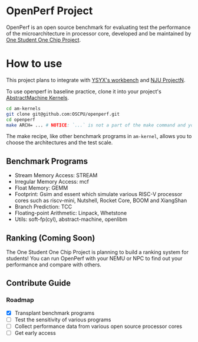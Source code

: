 # OpenPerf Project

OpenPerf is an open source benchmark for evaluating test the performance of the microarchitecture in processor core, developed and be maintained by [One Student One Chip Project](https://ysyx.org).

# How to use

This project plans to integrate with [YSYX's workbench](https://github.com/OSCPU/ysyx-workbench) and [NJU ProjectN](https://github.com/NJU-ProjectN).

To use openperf in baseline practice, clone it into your project's [AbstractMachine Kernels](https://github.com/NJU-ProjectN/am-kernels).

```sh
cd am-kernels
git clone git@github.com:OSCPU/openperf.git
cd openperf
make ARCH= ... # NOTICE: `...` is not a part of the make command and you need to write it by yourself.
```

The make recipe, like other benchmark programs in `am-kernel`, allows you to choose the architectures and the test scale.

## Benchmark Programs

<!-- [stress-ng - GPL 2.0 Licence](https://github.com/ColinIanKing/stress-ng) -->
<!---->
<!-- [Anybench - MIT Licence](https://github.com/EntityFX/anybench) -->
<!---->
<!-- ### Memory access patterns -->
<!---->
<!-- #### Stream access -->
<!---->
<!-- [STREAM - Custom Licence, but Open Source friendly](https://github.com/jeffhammond/STREAM) -->
<!---->
<!-- [RRZE-HPC/TheBandwidthBenchmark - MIT Licence](https://github.com/RRZE-HPC/TheBandwidthBenchmark?tab=readme-ov-file) -->
<!---->
<!-- #### Other patterns -->
<!---->
<!-- [emilk/ram_bench - No Licence](https://github.com/emilk/ram_bench) -->
<!---->
<!-- ### Integer Arithmetic -->
<!---->
<!-- [shaswata56/BenchUtil - WTFPL license](https://github.com/shaswata56/BenchUtil?tab=readme-ov-file) -->
<!---->
<!-- ### Floating-point Arithmetic -->
<!---->
<!-- [shaswata56/BenchUtil - WTFPL license](https://github.com/shaswata56/BenchUtil?tab=readme-ov-file) -->
<!---->
<!-- ### Branch Prediction -->
<!---->
<!-- Verilator Model -->
<!---->

* Stream Memory Access: STREAM
* Irregular Memory Access: mcf
* Float Memory: GEMM
* Footprint: Gsim and essent which simulate various RISC-V processor cores such as riscv-mini, Nutshell, Rocket Core, BOOM and XiangShan
* Branch Prediction: TCC
* Floating-point Arithmetic: Linpack, Whetstone
* Utils: soft-fp(cyl), abstract-machine, openlibm

## Ranking (Coming Soon)

The One Student One Chip Project is planning to build a ranking system for students! You can run OpenPerf with your NEMU or NPC to find out your performance and compare with others.

## Contribute Guide

### Roadmap

- [x] Transplant benchmark programs
- [ ] Test the sensitivity of various programs
- [ ] Collect performance data from various open source processor cores
- [ ] Get early access

